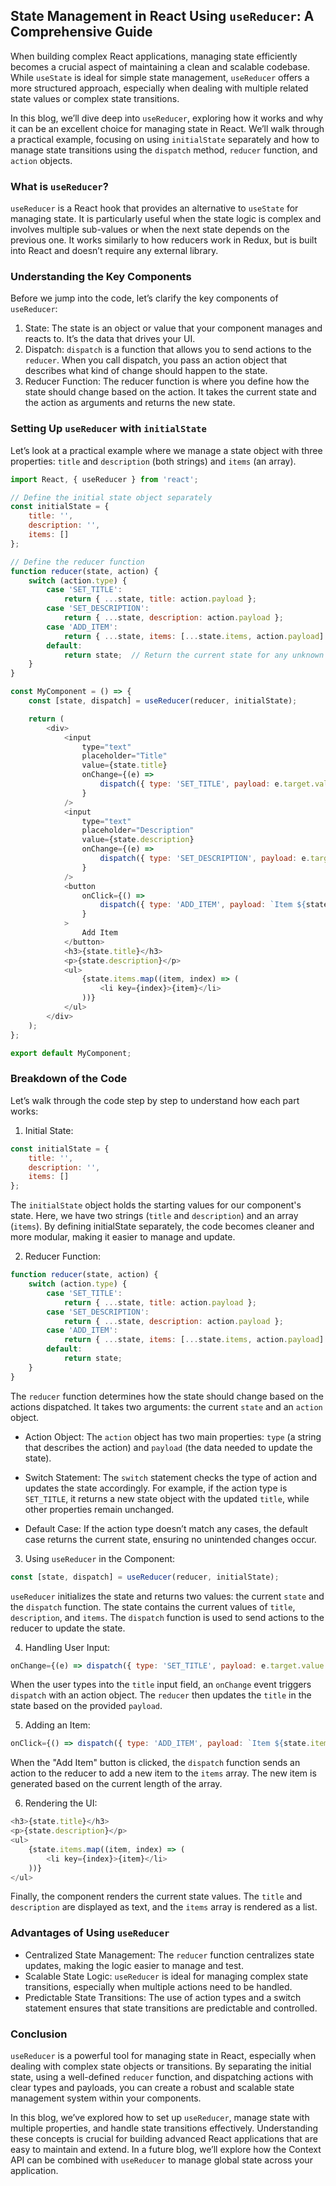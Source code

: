 ## State Management in React Using `useReducer`: A Comprehensive Guide

When building complex React applications, managing state efficiently becomes a crucial aspect of maintaining a clean and scalable codebase. While `useState` is ideal for simple state management, `useReducer` offers a more structured approach, especially when dealing with multiple related state values or complex state transitions.

In this blog, we’ll dive deep into `useReducer`, exploring how it works and why it can be an excellent choice for managing state in React. We’ll walk through a practical example, focusing on using `initialState` separately and how to manage state transitions using the `dispatch` method, `reducer` function, and `action` objects.

### What is `useReducer`?

`useReducer` is a React hook that provides an alternative to `useState` for managing state. It is particularly useful when the state logic is complex and involves multiple sub-values or when the next state depends on the previous one. It works similarly to how reducers work in Redux, but is built into React and doesn’t require any external library.

### Understanding the Key Components

Before we jump into the code, let’s clarify the key components of `useReducer`:

1. State: The state is an object or value that your component manages and reacts to. It’s the data that drives your UI.
2. Dispatch: `dispatch` is a function that allows you to send actions to the `reducer`. When you call dispatch, you pass an action object that describes what kind of change should happen to the state.
3. Reducer Function: The reducer function is where you define how the state should change based on the action. It takes the current state and the action as arguments and returns the new state.

### Setting Up `useReducer` with `initialState`

Let’s look at a practical example where we manage a state object with three properties: `title` and `description` (both strings) and `items` (an array).


```javascript
import React, { useReducer } from 'react';

// Define the initial state object separately
const initialState = {
    title: '',
    description: '',
    items: []
};

// Define the reducer function
function reducer(state, action) {
    switch (action.type) {
        case 'SET_TITLE':
            return { ...state, title: action.payload };
        case 'SET_DESCRIPTION':
            return { ...state, description: action.payload };
        case 'ADD_ITEM':
            return { ...state, items: [...state.items, action.payload] };
        default:
            return state;  // Return the current state for any unknown actions
    }
}

const MyComponent = () => {
    const [state, dispatch] = useReducer(reducer, initialState);

    return (
        <div>
            <input
                type="text"
                placeholder="Title"
                value={state.title}
                onChange={(e) =>
                    dispatch({ type: 'SET_TITLE', payload: e.target.value })
                }
            />
            <input
                type="text"
                placeholder="Description"
                value={state.description}
                onChange={(e) =>
                    dispatch({ type: 'SET_DESCRIPTION', payload: e.target.value })
                }
            />
            <button
                onClick={() =>
                    dispatch({ type: 'ADD_ITEM', payload: `Item ${state.items.length + 1}` })
                }
            >
                Add Item
            </button>
            <h3>{state.title}</h3>
            <p>{state.description}</p>
            <ul>
                {state.items.map((item, index) => (
                    <li key={index}>{item}</li>
                ))}
            </ul>
        </div>
    );
};

export default MyComponent;
```

### Breakdown of the Code

Let’s walk through the code step by step to understand how each part works:

1. Initial State:

```javascript
const initialState = {
    title: '',
    description: '',
    items: []
};
```

The `initialState` object holds the starting values for our component's state. Here, we have two strings (`title` and `description`) and an array (`items`). By defining initialState separately, the code becomes cleaner and more modular, making it easier to manage and update.

2. Reducer Function:

```javascript
function reducer(state, action) {
    switch (action.type) {
        case 'SET_TITLE':
            return { ...state, title: action.payload };
        case 'SET_DESCRIPTION':
            return { ...state, description: action.payload };
        case 'ADD_ITEM':
            return { ...state, items: [...state.items, action.payload] };
        default:
            return state;
    }
}
```

The `reducer` function determines how the state should change based on the actions dispatched. It takes two arguments: the current `state` and an `action` object.

- Action Object: The `action` object has two main properties: `type` (a string that describes the action) and `payload` (the data needed to update the state).

- Switch Statement: The `switch` statement checks the type of action and updates the state accordingly. For example, if the action type is `SET_TITLE`, it returns a new state object with the updated `title`, while other properties remain unchanged.

- Default Case: If the action type doesn’t match any cases, the default case returns the current state, ensuring no unintended changes occur.

3. Using `useReducer` in the Component:

```javascript
const [state, dispatch] = useReducer(reducer, initialState);
```

`useReducer` initializes the state and returns two values: the current `state` and the `dispatch` function. The state contains the current values of `title`, `description`, and `items`. The `dispatch` function is used to send actions to the reducer to update the state.

4. Handling User Input:

```javascript
onChange={(e) => dispatch({ type: 'SET_TITLE', payload: e.target.value })}
```

When the user types into the `title` input field, an `onChange` event triggers `dispatch` with an action object. The `reducer` then updates the `title` in the state based on the provided `payload`.

5. Adding an Item:

```javascript
onClick={() => dispatch({ type: 'ADD_ITEM', payload: `Item ${state.items.length + 1}` })}
```

When the "Add Item" button is clicked, the `dispatch` function sends an action to the reducer to add a new item to the `items` array. The new item is generated based on the current length of the array.

6. Rendering the UI:

```javascript
<h3>{state.title}</h3>
<p>{state.description}</p>
<ul>
    {state.items.map((item, index) => (
        <li key={index}>{item}</li>
    ))}
</ul>
```

Finally, the component renders the current state values. The `title` and `description` are displayed as text, and the `items` array is rendered as a list.

### Advantages of Using `useReducer`

- Centralized State Management: The `reducer` function centralizes state updates, making the logic easier to manage and test.
- Scalable State Logic: `useReducer` is ideal for managing complex state transitions, especially when multiple actions need to be handled.
- Predictable State Transitions: The use of action types and a switch statement ensures that state transitions are predictable and controlled.

### Conclusion

`useReducer` is a powerful tool for managing state in React, especially when dealing with complex state objects or transitions. By separating the initial state, using a well-defined `reducer` function, and dispatching actions with clear types and payloads, you can create a robust and scalable state management system within your components.

In this blog, we’ve explored how to set up `useReducer`, manage state with multiple properties, and handle state transitions effectively. Understanding these concepts is crucial for building advanced React applications that are easy to maintain and extend. In a future blog, we’ll explore how the Context API can be combined with `useReducer` to manage global state across your application.
